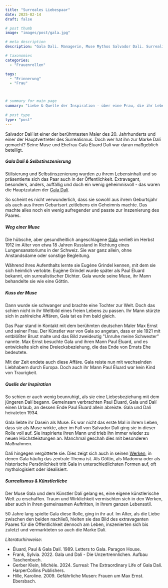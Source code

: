 ```yaml
---
title: "Surreales Liebespaar"
date: 2025-02-14
draft: false

# post thumb
image: "images/post/gala.jpg"

# meta description
description: "Gala Dali. Managerin, Muse Mythos Salvador Dali. Surrealismus. Selbstinszenierung Kunst. Weg einer Muse. Paul Éluard. Max Ernst. Extravagante Frau. Lebensstil. Marke Dalí."

# taxonomies
categories:
  - "Frauenrollen"

tags:
  - "Erinnerung"
  - "Frau"



# summary for main page
summary: "Liebe & Quelle der Inspiration - über eine Frau, die ihr Leben als Muse surrealistischer Künstler verstand und sie zu Höchstleistungen anspornte: Gala Dalí (c.1894-1982)."
  
# post type
type: "post"
---
```



Salvador Dalí ist einer der berühmtesten Maler des 20. Jahrhunderts und einer der Hauptvertreter des Surrealismus. Doch wer hat ihn zur Marke Dalí gemacht? Seine Muse und Ehefrau Gala Éluard Dalí war daran maßgeblich beteiligt.

##### Gala Dalí & Selbstinszenierung

Stilisierung und Selbstinszenierung wurden zu ihrem Lebensinhalt und so präsentierte sich das Paar auch in der Öffentlichkeit. Extravagant, besonders, anders, auffällig und doch ein wenig geheimnisvoll - das waren die Hauptzutaten der [Gala Dalí](https://www1.wdr.de/stichtag/stichtag8568.html).

So scheint es nicht verwunderlich, dass sie sowohl aus ihrem Geburtsjahr als auch aus ihrem Geburtsort zeitlebens ein Geheimnis machte. Das machte alles noch ein wenig aufregender und passte zur Inszenierung des Paares.

##### Weg einer Muse

Die hübsche, aber gesundheitlich angeschlagene [Gala](https://www1.wdr.de/mediathek/audio/zeitzeichen/audio-die-frau-die-salvador-dali-schuf-muse-gala-dali-100.html) verließ im Herbst 1912 im Alter von etwa 18 Jahren Russland in Richtung eines Lungensanatoriums in der Schweiz. Sie war ganz allein, ohne Anstandsdame oder sonstige Begleitung. 

Während ihres Aufenthalts lernte sie Eugène Grindel kennen, mit dem sie sich heimlich verlobte. Eugène Grindel wurde später als Paul Éluard bekannt, ein surrealistischer Dichter. Gala wurde seine Muse, ihr Mann behandelte sie wie eine Göttin.

##### Kuss der Muse

Dann wurde sie schwanger und brachte eine Tochter zur Welt. Doch das schien nicht in ihr Weltbild eines freien Lebens zu passen. Ihr Mann stürzte sich in zahlreiche Affären, Gala tat es ihm bald gleich. 

Das Paar stand in Kontakt mit dem berühmten deutschen Maler Max Ernst und seiner Frau. Der Künstler war von Gala so angetan, dass er sie 1921 mit entblößter Brust malte und das Bild zweideutig "Unruhe meine Schwester" nannte. Max Ernst besuchte Gala und ihren Mann Paul Éluard, und es entwickelte sich eine Dreiecksbeziehung, die das Ende von Ernsts Ehe bedeutete. 

Mit der Zeit endete auch diese Affäre. Gala reiste nun mit wechselnden Liebhabern durch Europa. Doch auch ihr Mann Paul Éluard war kein Kind von Traurigkeit.

##### Quelle der Inspiration

So schien er auch wenig beunruhigt, als sie eine Liebesbeziehung mit dem jüngeren Dalí begann. Gemeinsam verbrachten Paul Éluard, Gala und Dalí einen Urlaub, an dessen Ende Paul Éluard allein abreiste. Gala und Dalí heirateten 1934.

Gala liebte ihr Dasein als Muse. Es war nicht das erste Mal in ihrem Leben, dass sie als Muse wirkte, aber im Fall von Salvador Dalí ging sie in dieser Rolle voll auf. Sie inspirierte ihren Mann und trieb ihn immer wieder zu neuen Höchstleistungen an. Manchmal geschah dies mit besonderen Maßnahmen.  

Dalí hingegen vergötterte sie. Dies zeigt sich auch in seinen [Werken](https://blog.artsper.com/de/ein-naeherer-einblick-de/gala-dali-das-inspirierende-ratsel-im-herzen-von-salvadors-kunst/), in denen Gala häufig das zentrale Thema ist. Als Göttin, als Madonna oder als historische Persönlichkeit tritt Gala in unterschiedlichsten Formen auf, oft mythologisiert oder idealisiert. 

##### Surrealismus & Künstlerliebe

Der Muse Gala und dem Künstler Dalí gelang es, eine eigene künstlerische Welt zu erschaffen. Traum und Wirklichkeit vermischten sich in den Werken, aber auch in ihren gemeinsamen Auftritten, in ihrem ganzen Lebensstil. 

50 Jahre lang spielte Gala diese Rolle, ging in ihr auf. Im Alter, als die Liebe zwischen den beiden nachließ, hielten sie das Bild des extravaganten Paares für die Öffentlichkeit dennoch am Leben, inszenierten sich bis zuletzt und vermarkteten so auch die Marke Dalí.




*Literaturhinweise:*
- Éluard, Paul & Gala Dalí. 1989. Letters to Gala. Paragon House.
- Frank, Sylvia. 2022. Gala und Dalí - Die Unzertrennlichen. Aufbau Taschenbuch.
- Gerber Klein, Michèle. 2024. Surreal: The Extraordinary Life of Gala Dalí. HarperCollins Publishers.
- Hille, Karoline. 2009. Gefährliche Musen: Frauen um Max Ernst. Ebersbach.

